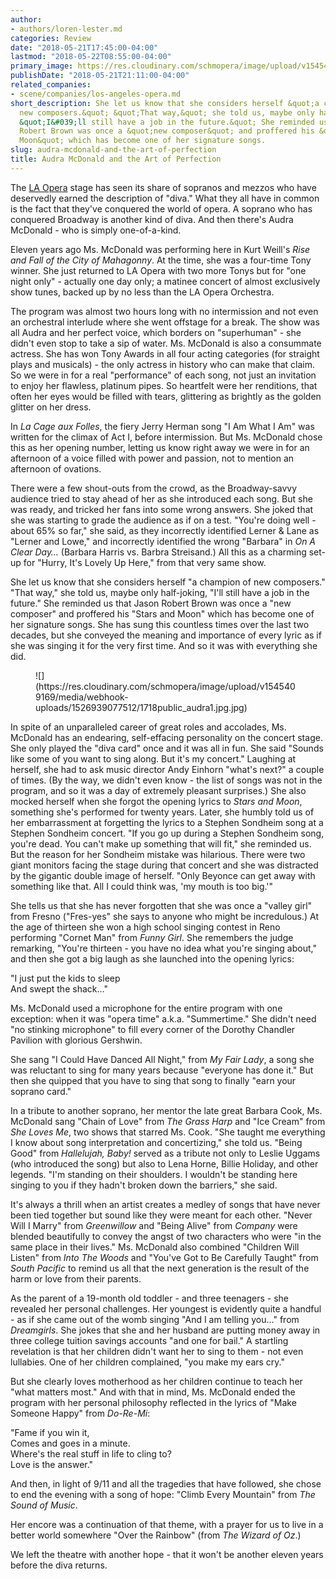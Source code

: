 ```yaml
---
author:
- authors/loren-lester.md
categories: Review
date: "2018-05-21T17:45:00-04:00"
lastmod: "2018-05-22T08:55:00-04:00"
primary_image: https://res.cloudinary.com/schmopera/image/upload/v1545409169/media/webhook-uploads/1526939085388/sq1718public_audra2.jpg.jpg
publishDate: "2018-05-21T21:11:00-04:00"
related_companies:
- scene/companies/los-angeles-opera.md
short_description: She let us know that she considers herself &quot;a champion of
  new composers.&quot; &quot;That way,&quot; she told us, maybe only half-joking,
  &quot;I&#039;ll still have a job in the future.&quot; She reminded us that Jason
  Robert Brown was once a &quot;new composer&quot; and proffered his &quot;Stars and
  Moon&quot; which has become one of her signature songs.
slug: audra-mcdonald-and-the-art-of-perfection
title: Audra McDonald and the Art of Perfection
---
```


The [LA Opera](/scene/companies/los-angeles-opera/) stage has seen its share of sopranos and mezzos who have deservedly earned the description of "diva." What they all have in common is the fact that they've conquered the world of opera. A soprano who has conquered Broadway is another kind of diva. And then there's Audra McDonald - who is simply one-of-a-kind.
 
Eleven years ago Ms. McDonald was performing here in Kurt Weill's *Rise and Fall of the City of Mahagonny*. At the time, she was a four-time Tony winner. She just returned to LA Opera with two more Tonys but for "one night only" - actually one day only; a matinee concert of almost exclusively show tunes, backed up by no less than the LA Opera Orchestra.
 
The program was almost two hours long with no intermission and not even an orchestral interlude where she went offstage for a break. The show was all Audra and her perfect voice, which borders on "superhuman" - she didn't even stop to take a sip of water. Ms. McDonald is also a consummate actress. She has won Tony Awards in all four acting categories (for straight plays and musicals) - the only actress in history who can make that claim. So we were in for a real "performance" of each song, not just an invitation to enjoy her flawless, platinum pipes. So heartfelt were her renditions, that often her eyes would be filled with tears, glittering as brightly as the golden glitter on her dress.

In *La Cage aux Folles*, the fiery Jerry Herman song "I Am What I Am" was written for the climax of Act I, before intermission. But Ms. McDonald chose this as her opening number, letting us know right away we were in for an afternoon of a voice filled with power and passion, not to mention an afternoon of ovations.

There were a few shout-outs from the crowd, as the Broadway-savvy audience tried to stay ahead of her as she introduced each song. But she was ready, and tricked her fans into some wrong answers. She joked that she was starting to grade the audience as if on a test. "You're doing well - about 65% so far," she said, as they incorrectly identified Lerner & Lane as "Lerner and Lowe," and incorrectly identified the wrong "Barbara" in *On A Clear Day…* (Barbara Harris vs. Barbra Streisand.) All this as a charming set-up for "Hurry, It's Lovely Up Here," from that very same show.

She let us know that she considers herself "a champion of new composers." "That way," she told us, maybe only half-joking, "I'll still have a job in the future." She reminded us that Jason Robert Brown was once a "new composer" and proffered his "Stars and Moon" which has become one of her signature songs. She has sung this countless times over the last two decades, but she conveyed the meaning and importance of every lyric as if she was singing it for the very first time. And so it was with everything she did.

<figure data-type="image">![](https://res.cloudinary.com/schmopera/image/upload/v1545409169/media/webhook-uploads/1526939077512/1718public_audra1.jpg.jpg)
<figcaption></figcaption>
</figure>

In spite of an unparalleled career of great roles and accolades, Ms. McDonald has an endearing, self-effacing personality on the concert stage. She only played the "diva card" once and it was all in fun. She said "Sounds like some of you want to sing along. But it's my concert." Laughing at herself, she had to ask music director Andy Einhorn "what's next?" a couple of times. (By the way, we didn't even know - the list of songs was not in the program, and so it was a day of extremely pleasant surprises.) She also mocked herself when she forgot the opening lyrics to *Stars and Moon*, something she's performed for twenty years. Later, she humbly told us of her embarrassment at forgetting the lyrics to a Stephen Sondheim song at a Stephen Sondheim concert. "If you go up during a Stephen Sondheim song, you're dead. You can't make up something that will fit," she reminded us. But the reason for her Sondheim mistake was hilarious. There were two giant monitors facing the stage during that concert and she was distracted by the gigantic double image of herself. "Only Beyonce can get away with something like that. All I could think was, 'my mouth is too big.'"
 
She tells us that she has never forgotten that she was once a "valley girl" from Fresno ("Fres-yes" she says to anyone who might be incredulous.) At the age of thirteen she won a high school singing contest in Reno performing "Cornet Man" from *Funny Girl*. She remembers the judge remarking, "You're thirteen - you have no idea what you're singing about," and then she got a big laugh as she launched into the opening lyrics:

"I just put the kids to sleep <br>
And swept the shack…"<br>

Ms. McDonald used a microphone for the entire program with one exception: when it was "opera time" a.k.a. "Summertime." She didn't need "no stinking microphone" to fill every corner of the Dorothy Chandler Pavilion with glorious Gershwin.
 
She sang "I Could Have Danced All Night," from *My Fair Lady*, a song she was reluctant to sing for many years because "everyone has done it." But then she quipped that you have to sing that song to finally "earn your soprano card."
 
In a tribute to another soprano, her mentor the late great Barbara Cook, Ms. McDonald sang "Chain of Love" from *The Grass Harp* and "Ice Cream" from *She Loves Me*, two shows that starred Ms. Cook. "She taught me everything I know about song interpretation and concertizing," she told us. "Being Good" from *Hallelujah, Baby!* served as a tribute not only to Leslie Uggams (who introduced the song) but also to Lena Horne, Billie Holiday, and other legends. "I'm standing on their shoulders. I wouldn't be standing here singing to you if they hadn't broken down the barriers," she said.
 
It's always a thrill when an artist creates a medley of songs that have never been tied together but sound like they were meant for each other. "Never Will I Marry" from *Greenwillow* and "Being Alive" from *Company* were blended beautifully to convey the angst of two characters who were "in the same place in their lives." Ms. McDonald also combined "Children Will Listen" from *Into The Woods* and "You've Got to Be Carefully Taught" from *South Pacific* to remind us all that the next generation is the result of the harm or love from their parents.
 
As the parent of a 19-month old toddler - and three teenagers - she revealed her personal challenges. Her youngest is evidently quite a handful - as if she came out of the womb singing "And I am telling you…" from *Dreamgirls*. She jokes that she and her husband are putting money away in three college tuition savings accounts "and one for bail." A startling revelation is that her children didn't want her to sing to them - not even lullabies. One of her children complained, "you make my ears cry."
 
But she clearly loves motherhood as her children continue to teach her "what matters most." And with that in mind, Ms. McDonald ended the program with her personal philosophy reflected in the lyrics of "Make Someone Happy" from *Do-Re-Mi*:
 
"Fame if you win it,<br>
Comes and goes in a minute.<br>
Where's the real stuff in life to cling to?<br>
Love is the answer."

And then, in light of 9/11 and all the tragedies that have followed, she chose to end the evening with a song of hope: "Climb Every Mountain" from *The Sound of Music*.

Her encore was a continuation of that theme, with a prayer for us to live in a better world somewhere "Over the Rainbow" (from *The Wizard of Oz*.)
 
We left the theatre with another hope - that it won't be another eleven years before the diva returns.
